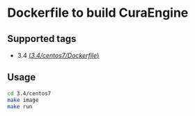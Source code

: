 # Dockerfile to build CuraEngine

## Supported tags
- 3.4 [(*3.4/centos7/Dockerfile*)](https://github.com/MyMiniFactory/docker-cura-engine/blob/master/3.4/centos7/Dockerfile)

## Usage

```bash
cd 3.4/centos7
make image
make run
```